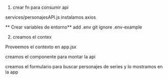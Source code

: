 1. crear fn para consumir api

services/personajesAPI.js
instalamos axios

** Crear variables de entorno**
add .env git ignore
.env-example



2. creamos el contex

Proveemos el contexto en app.jsx

creamos el componente para montar la api

creamos el formulario para buscar personajes de series y lo mostramos en la app
